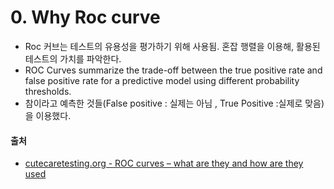 # 0. Why Roc curve
- Roc 커브는 테스트의 유용성을 평가하기 위해 사용됨. 혼잡 행렬을 이용해, 활용된 테스트의 가치를 파악한다.
- ROC Curves summarize the trade-off between the true positive rate and false positive rate for a predictive model using different probability thresholds.
- 참이라고 예측한 것들(False positive : 실제는 아님 , True Positive :실제로 맞음)을 이용했다.


#### 출처
- [cutecaretesting.org - ROC curves – what are they and how are they used](https://acutecaretesting.org/en/articles/roc-curves-what-are-they-and-how-are-they-used)
